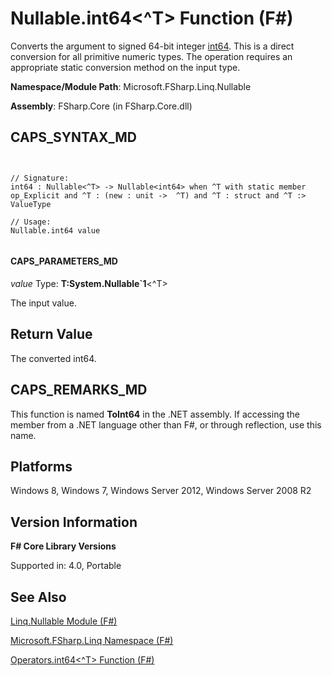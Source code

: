 # Nullable.int64<^T> Function (F#)

Converts the argument to signed 64-bit integer [int64](http://msdn.microsoft.com/en-us/library/1bec11c0-45ac-469e-923b-22a1708c0701). This is a direct conversion for all primitive numeric types. The operation requires an appropriate static conversion method on the input type.

**Namespace/Module Path**: Microsoft.FSharp.Linq.Nullable

**Assembly**: FSharp.Core (in FSharp.Core.dll)


## CAPS_SYNTAX_MD



```


// Signature:
int64 : Nullable<^T> -> Nullable<int64> when ^T with static member op_Explicit and ^T : (new : unit ->  ^T) and ^T : struct and ^T :> ValueType

// Usage:
Nullable.int64 value


```



#### CAPS_PARAMETERS_MD
*value*
Type: **T:System.Nullable&#96;1**&lt;^T&gt;


The input value.




## Return Value
The converted int64.


## CAPS_REMARKS_MD
This function is named **ToInt64** in the .NET assembly. If accessing the member from a .NET language other than F#, or through reflection, use this name.


## Platforms
Windows 8, Windows 7, Windows Server 2012, Windows Server 2008 R2


## Version Information
**F# Core Library Versions**

Supported in: 4.0, Portable




## See Also
[Linq.Nullable Module &#40;F&#35;&#41;](Linq.Nullable+Module+%28F%23%29.md)

[Microsoft.FSharp.Linq Namespace &#40;F&#35;&#41;](Microsoft.FSharp.Linq+Namespace+%28F%23%29.md)

[Operators.int64&#60;^T&#62; Function &#40;F&#35;&#41;](Operators.int64L%5ETR+Function+%28F%23%29.md)


